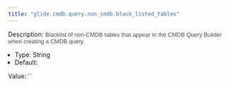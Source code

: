 ```yaml
---
title: "glide.cmdb.query.non_cmdb.black_listed_tables"
---
```


Description: <span style = 'font-family: Arial; font-size: 13px; color: #4a4a4a;'>Blacklist of non-CMDB tables that appear in the CMDB Query Builder when creating a CMDB query.<ul style='margin: 0px; padding-left:15px;'><li>Type: String</li><li>Default: </li></ul></span>

Value: ``